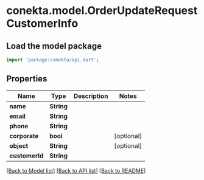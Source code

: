 # conekta.model.OrderUpdateRequestCustomerInfo

## Load the model package
```dart
import 'package:conekta/api.dart';
```

## Properties
Name | Type | Description | Notes
------------ | ------------- | ------------- | -------------
**name** | **String** |  | 
**email** | **String** |  | 
**phone** | **String** |  | 
**corporate** | **bool** |  | [optional] 
**object** | **String** |  | [optional] 
**customerId** | **String** |  | 

[[Back to Model list]](../README.md#documentation-for-models) [[Back to API list]](../README.md#documentation-for-api-endpoints) [[Back to README]](../README.md)


